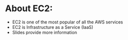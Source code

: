 # About EC2: 
- EC2 is one of the most popular of all the AWS services
- EC2 is Infrastructure as a Service (IaaS)
- Slides provide more information 